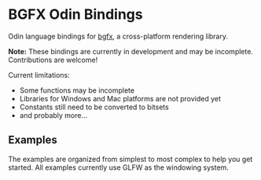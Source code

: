 # BGFX Odin Bindings

Odin language bindings for [bgfx](https://github.com/bkaradzic/bgfx), a cross-platform rendering library.

**Note:** These bindings are currently in development and may be incomplete. Contributions are welcome!

Current limitations:
- Some functions may be incomplete
- Libraries for Windows and Mac platforms are not provided yet
- Constants still need to be converted to bitsets
- and probably more...

## Examples

The examples are organized from simplest to most complex to help you get started. All examples currently use GLFW as the windowing system.


